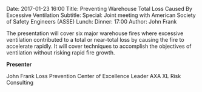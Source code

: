 Date: 2017-01-23 16:00
Title: Preventing Warehouse Total Loss Caused By Excessive Ventilation
Subtitle: 
Special: Joint meeting with American Society of Safety Engineers (ASSE)
Lunch:
Dinner: 17:00
Author: John Frank

The presentation will cover six major warehouse fires where excessive ventilation contributed to a total or near-total loss by causing the fire to accelerate rapidly. It will cover techniques to accomplish the objectives of ventilation without risking rapid fire growth.

**Presenter**

John Frank
Loss Prevention Center of Excellence Leader
AXA XL Risk Consulting